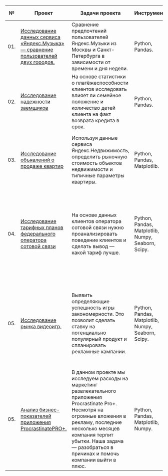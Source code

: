 | № | Проект    | Задачи проекта   | Инструменты  | Навыки  | Статус проекта  |
|---|-----------|------------------|--------------|---------|-----------------|
|01.|[Исследование данных сервиса «Яндекс.Музыка» — сравнение пользователей двух городов.](https://github.com/alexkandinsky/yandex_practicum_data_analyst/blob/main/01.%20Базовый%20Python/01_project_yandex_music.ipynb)|Сравнение предпочтений пользователей Яндекс.Музыки из Москвы и Санкт-Петербурга в зависимости от времени и дня недели.|Python, Pandas.|Обработка данных, дубликаты, пропуски, логическая индексация, группировка, сортировка.| Завершен.|
|02.|[Исследование надежности заемщиков](https://github.com/alexkandinsky/yandex_practicum_data_analyst/blob/main/02.%20Предобработка%20данных/02_project_credit_scoring_part_2.ipynb)|На основе статистики о платёжеспособности клиентов исследовать влияет ли семейное положение и количество детей клиента на факт возврата кредита в срок.|Python, Pandas.|Обработка данных, дубликаты, пропуски, категоризация, сортировка.| Завершен.|
|03.|[Исследование объявлений о продаже квартир](https://github.com/alexkandinsky/yandex_practicum_data_analyst/blob/main/03.%20Исследовательский%20анализ%20данных/03_project_sale_apartments.ipynb)|Используя данные сервиса Яндекс.Недвижимость, определить рыночную стоимость объектов недвижимости и типичные параметры квартиры.|Python, Pandas, Matplotlib.|Обработка данных, дубликаты, пропуски, категоризация, сортировка, визуализация данных, исследовательский анализ данных.| Завершен.|
|04.|[Исследование тарифных планов федерального оператора сотовой связи](https://github.com/alexkandinsky/yandex_practicum_data_analyst/blob/main/04.%20Статистический%20анализ%20данных/04_project_mobile_operator.ipynb)|На основе данных клиентов оператора сотовой связи нужно проанализировать поведение клиентов и сделать вывод — какой тариф лучше.|Python, Pandas, Matplotlib, Numpy, Seaborn, Scipy.|Обработка данных, дубликаты, пропуски, категоризация, сортировка, визуализация данных, исследовательский анализ данных, описательная статистика, проверка статистических гипотез.| Завершен.|
|05.|[Исследование рынка видеоигр.](https://github.com/alexkandinsky/yandex_practicum_data_analyst/blob/main/05.%20Сборный%20проект%20№%201/05_project_games.ipynb)|Выявить определяющие успешность игры закономерности. Это позволит сделать ставку на потенциально популярный продукт и спланировать рекламные кампании.|Python, Pandas, Matplotlib, Numpy, Seaborn, Scipy.|Обработка данных, дубликаты, пропуски, категоризация, сортировка, визуализация данных, исследовательский анализ данных, описательная статистика, проверка статистических гипотез.| Завершен.|
|05.|[Анализ бизнес-показателей приложения ProcrastinatePRO+.](https://github.com/alexkandinsky/yandex_practicum_data_analyst/blob/main/06.%20Анализ%20бизнес-показателей/06_project_bussines_indicators.ipynb)|В данном проекте мы исследуем расходы на маркетинг развлекательного приложения Procrastinate Pro+. Несмотря на огромные вложения в рекламу, последние несколько месяцев компания терпит убытки. Наша задача — разобраться в причинах и помочь компании выйти в плюс.|Python, Pandas, Matplotlib, Numpy.|Обработка данных, дубликаты, пропуски, сортировка, визуализация данных, исследовательский анализ данных, описательная статистика, когортный анализ, юнит-экономика, продуктовые метрики.|Завершен.|

